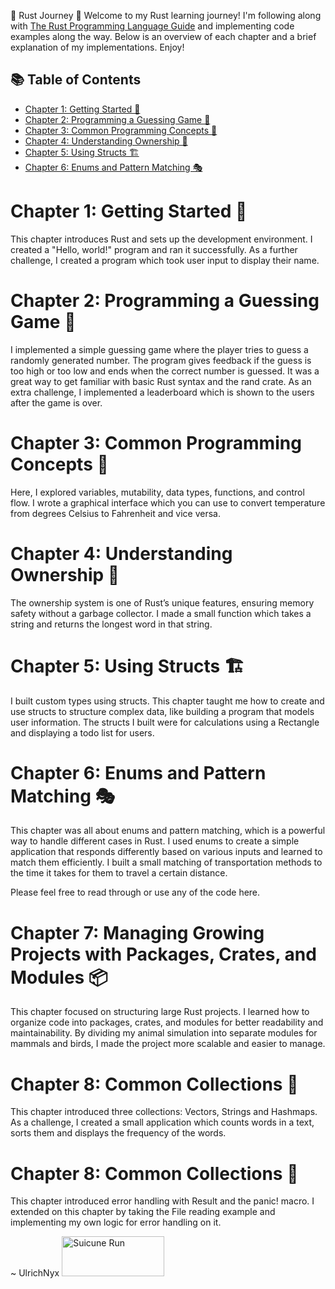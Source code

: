 🦀 Rust Journey 🦀
Welcome to my Rust learning journey! I'm following along with [The Rust Programming Language Guide](https://doc.rust-lang.org/book/title-page.html) and implementing code examples along the way. Below is an overview of each chapter and a brief explanation of my implementations. Enjoy!

## 📚 Table of Contents

- [Chapter 1: Getting Started 🏁](#chapter-1-getting-started-)
- [Chapter 2: Programming a Guessing Game 🎲](#chapter-2-programming-a-guessing-game-)
- [Chapter 3: Common Programming Concepts 🧠](#chapter-3-common-programming-concepts-)
- [Chapter 4: Understanding Ownership 🦀](#chapter-4-understanding-ownership-)
- [Chapter 5: Using Structs 🏗️](#chapter-5-using-structs-)
- [Chapter 6: Enums and Pattern Matching 🎭](#chapter-6-enums-and-pattern-matching-)

# Chapter 1: Getting Started 🏁

This chapter introduces Rust and sets up the development environment. I created a "Hello, world!" program and ran it successfully. As a further challenge, I created a program which took user input to display their name.

# Chapter 2: Programming a Guessing Game 🎲

I implemented a simple guessing game where the player tries to guess a randomly generated number. The program gives feedback if the guess is too high or too low and ends when the correct number is guessed. It was a great way to get familiar with basic Rust syntax and the rand crate.
As an extra challenge, I implemented a leaderboard which is shown to the users after the game is over.

# Chapter 3: Common Programming Concepts 🧠

Here, I explored variables, mutability, data types, functions, and control flow. I wrote a graphical interface which you can use to convert temperature from degrees Celsius to Fahrenheit and vice versa.

# Chapter 4: Understanding Ownership 🦀

The ownership system is one of Rust’s unique features, ensuring memory safety without a garbage collector. I made a small function which takes a string and returns the longest word in that string.

# Chapter 5: Using Structs 🏗️

I built custom types using structs. This chapter taught me how to create and use structs to structure complex data, like building a program that models user information. The structs I built were for calculations using a Rectangle and displaying a todo list for users.

# Chapter 6: Enums and Pattern Matching 🎭

This chapter was all about enums and pattern matching, which is a powerful way to handle different cases in Rust. I used enums to create a simple application that responds differently based on various inputs and learned to match them efficiently. I built a small matching of transportation methods to the time it takes for them to travel a certain distance.

Please feel free to read through or use any of the code here.

# Chapter 7: Managing Growing Projects with Packages, Crates, and Modules 📦

This chapter focused on structuring large Rust projects. I learned how to organize code into packages, crates, and modules for better readability and maintainability. By dividing my animal simulation into separate modules for mammals and birds, I made the project more scalable and easier to manage.

# Chapter 8: Common Collections 📝

This chapter introduced three collections: Vectors, Strings and Hashmaps. As a challenge, I created a small application which counts words in a text, sorts them and displays the frequency of the words.

# Chapter 8: Common Collections 📝

This chapter introduced error handling with Result and the panic! macro. I extended on this chapter by taking the File reading example and implementing my own logic for error handling on it.

~ UlrichNyx
<img src="https://64.media.tumblr.com/9e501ee6984a28f60f5dc244606548e0/tumblr_n9rijb2Un21r7tm2fo1_500.gif" width="164" height="64" alt="Suicune Run">
